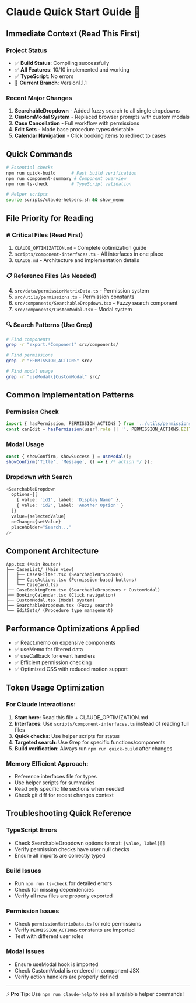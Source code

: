 # Claude Quick Start Guide 🚀

## Immediate Context (Read This First)

### Project Status
- ✅ **Build Status**: Compiling successfully
- ✅ **All Features**: 10/10 implemented and working
- ✅ **TypeScript**: No errors
- 🎯 **Current Branch**: Version1.1.1

### Recent Major Changes
1. **SearchableDropdown** - Added fuzzy search to all single dropdowns
2. **CustomModal System** - Replaced browser prompts with custom modals  
3. **Case Cancellation** - Full workflow with permissions
4. **Edit Sets** - Made base procedure types deletable
5. **Calendar Navigation** - Click booking items to redirect to cases

## Quick Commands

```bash
# Essential checks
npm run quick-build      # Fast build verification
npm run component-summary # Component overview
npm run ts-check         # TypeScript validation

# Helper scripts
source scripts/claude-helpers.sh && show_menu
```

## File Priority for Reading

### 🔥 Critical Files (Read First)
1. `CLAUDE_OPTIMIZATION.md` - Complete optimization guide
2. `scripts/component-interfaces.ts` - All interfaces in one place
3. `CLAUDE.md` - Architecture and implementation details

### 📋 Reference Files (As Needed)
4. `src/data/permissionMatrixData.ts` - Permission system
5. `src/utils/permissions.ts` - Permission constants
6. `src/components/SearchableDropdown.tsx` - Fuzzy search component
7. `src/components/CustomModal.tsx` - Modal system

### 🔍 Search Patterns (Use Grep)
```bash
# Find components
grep -r "export.*Component" src/components/

# Find permissions  
grep -r "PERMISSION_ACTIONS" src/

# Find modal usage
grep -r "useModal\|CustomModal" src/
```

## Common Implementation Patterns

### Permission Check
```typescript
import { hasPermission, PERMISSION_ACTIONS } from '../utils/permissions';
const canEdit = hasPermission(user?.role || '', PERMISSION_ACTIONS.EDIT_CASE);
```

### Modal Usage
```typescript
const { showConfirm, showSuccess } = useModal();
showConfirm('Title', 'Message', () => { /* action */ });
```

### Dropdown with Search
```typescript
<SearchableDropdown
  options={[
    { value: 'id1', label: 'Display Name' },
    { value: 'id2', label: 'Another Option' }
  ]}
  value={selectedValue}
  onChange={setValue}
  placeholder="Search..."
/>
```

## Component Architecture

```
App.tsx (Main Router)
├── CasesList/ (Main view)
│   ├── CasesFilter.tsx (SearchableDropdowns)
│   ├── CaseActions.tsx (Permission-based buttons)
│   └── CaseCard.tsx
├── CaseBookingForm.tsx (SearchableDropdowns + CustomModal)
├── BookingCalendar.tsx (Click navigation)
├── CustomModal.tsx (Modal system)
├── SearchableDropdown.tsx (Fuzzy search)
└── EditSets/ (Procedure type management)
```

## Performance Optimizations Applied

- ✅ React.memo on expensive components
- ✅ useMemo for filtered data
- ✅ useCallback for event handlers  
- ✅ Efficient permission checking
- ✅ Optimized CSS with reduced motion support

## Token Usage Optimization

### For Claude Interactions:
1. **Start here**: Read this file + CLAUDE_OPTIMIZATION.md
2. **Interfaces**: Use `scripts/component-interfaces.ts` instead of reading full files
3. **Quick checks**: Use helper scripts for status
4. **Targeted search**: Use Grep for specific functions/components
5. **Build verification**: Always run `npm run quick-build` after changes

### Memory Efficient Approach:
- Reference interfaces file for types
- Use helper scripts for summaries
- Read only specific file sections when needed
- Check git diff for recent changes context

## Troubleshooting Quick Reference

### TypeScript Errors
- Check SearchableDropdown options format: `{value, label}[]`
- Verify permission checks have user null checks
- Ensure all imports are correctly typed

### Build Issues  
- Run `npm run ts-check` for detailed errors
- Check for missing dependencies
- Verify all new files are properly exported

### Permission Issues
- Check `permissionMatrixData.ts` for role permissions
- Verify `PERMISSION_ACTIONS` constants are imported
- Test with different user roles

### Modal Issues
- Ensure useModal hook is imported
- Check CustomModal is rendered in component JSX
- Verify action handlers are properly defined

---

⚡ **Pro Tip**: Use `npm run claude-help` to see all available helper commands!